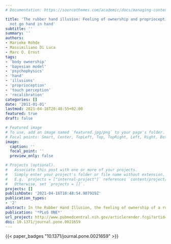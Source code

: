 ```yaml
---
# Documentation: https://sourcethemes.com/academic/docs/managing-content/

title: 'The rubber hand illusion: Feeling of ownership and proprioceptive drift Do
  not go hand in hand'
subtitle: ''
summary: ''
authors:
- Marieke Rohde
- Massimiliano Di Luca
- Marc O. Ernst
tags:
- 'body ownership'
- 'bayesian model'
- 'psychophysics'
- 'hand'
- 'illusions'
- 'proprioception'
- 'touch perception'
- 'recalibration'
categories: []
date: '2011-01-01'
lastmod: 2021-04-16T20:48:55+02:00
featured: true
draft: false

# Featured image
# To use, add an image named `featured.jpg/png` to your page's folder.
# Focal points: Smart, Center, TopLeft, Top, TopRight, Left, Right, BottomLeft, Bottom, BottomRight.
image:
  caption: ''
  focal_point: ''
  preview_only: false

# Projects (optional).
#   Associate this post with one or more of your projects.
#   Simply enter your project's folder or file name without extension.
#   E.g. `projects = ["internal-project"]` references `content/project/deep-learning/index.md`.
#   Otherwise, set `projects = []`.
projects: []
publishDate: '2021-04-16T18:48:54.907919Z'
publication_types:
- '2'
abstract: In the Rubber Hand Illusion, the feeling of ownership of a rubber hand displaced from a participant's real occluded hand is evoked by synchronously stroking both hands with paintbrushes. A change of perceived finger location towards the rubber hand (proprioceptive drift) has been reported to correlate with this illusion. To measure the time course of proprioceptive drift during the Rubber Hand Illusion, we regularly interrupted stroking (performed by robot arms) to measure perceived finger location. Measurements were made by projecting a probe dot into the field of view (using a semi-transparent mirror) and asking participants if the dot is to the left or to the right of their invisible hand (Experiment 1) or to adjust the position of the dot to that of their invisible hand (Experiment 2). We varied both the measurement frequency (every 10 s, 40 s, 120 s) and the mode of stroking (synchronous, asynchronous, just vision). Surprisingly, with frequent measurements, proprioceptive drift occurs not only in the synchronous stroking condition but also in the two control conditions (asynchronous stroking, just vision). Proprioceptive drift in the synchronous stroking condition is never higher than in the just vision condition. Only continuous exposure to asynchronous stroking prevents proprioceptive drift and thus replicates the differences in drift reported in the literature. By contrast, complementary subjective ratings (questionnaire) show that the feeling of ownership requires synchronous stroking and is not present in the asynchronous stroking condition. Thus, subjective ratings and drift are dissociated. We conclude that different mechanisms of multisensory integration are responsible for proprioceptive drift and the feeling of ownership. Proprioceptive drift relies on visuoproprioceptive integration alone, a process that is inhibited by asynchronous stroking, the most common control condition in Rubber Hand Illusion experiments. This dissociation implies that conclusions about feelings of ownership cannot be drawn from measuring proprioceptive drift alone. © 2011 Rohde et al.
publication: '*PLoS ONE*'
url_project: http://www.pubmedcentral.nih.gov/articlerender.fcgi?artid=3125296&tool=pmcentrez&rendertype=abstract
doi: 10.1371/journal.pone.0021659
---
```

{{< paper_badges "10.1371/journal.pone.0021659" >}}
